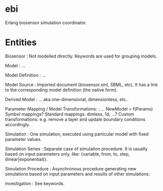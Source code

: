 ebi
===

Erlang biosensor simulation coordinator.



Entities
========


Biosensor
:   Not modelled directly. Keywords are used for grouping models.

Model
:   ...

Model Definition
:   ...

Model Source
:   Imported document (biosensor.xml, SBML, etc). It has a link to
    the corresponding model definition (the native form).

Derived Model
:   ... aka one-dimensional, dimensionless, etc..

Parameter Mapping / Model Transformations:
:   ...
    NewModel = f(Params)
    Symbol mappings?
    Standard mappings: dimless, 1d, ...?
    Custom transformations: e.g. remove a layer and update boundary conditions accordingly.

Simulation
:   One simulation, executed using particular model with fixed parameter
    values.

Simulation Series
:   Separate case of simulation procedure. It is usually based on input
    parameters only, like: {variable, from, to, step, (linear|exponential)}.

Simulation Procedure
:   Asynchronous procedure generating new simulations based on input parameters
    and results of other simulations.

Investigation
:   See keywords.

